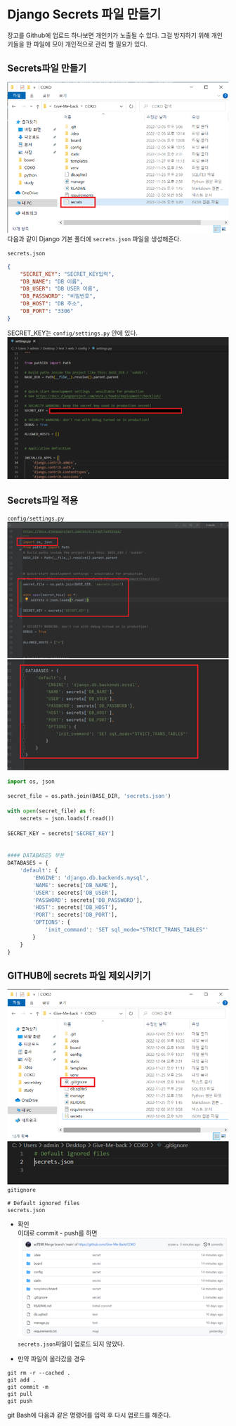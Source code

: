 # Django Secrets 파일 만들기
장고를 Github에 업로드 하나보면 개인키가 노출될 수 있다. 그걸 방지하기 위해 개인 키들을 한 파일에 모아 개인적으로 관리 할 필요가 있다.

## Secrets파일 만들기
![image](./image/secretskey/1.png)<br/>
다음과 같이 Django 기본 폴더에 `secrets.json` 파일을 생성해준다.<br/>

`secrets.json`
```json
{
    "SECRET_KEY": "SECRET_KEY입력",
    "DB_NAME": "DB 이름",
    "DB_USER": "DB USER 이름",
    "DB_PASSWORD": "비밀번호",
    "DB_HOST": "DB 주소",
    "DB_PORT": "3306"
}
```
SECRET_KEY는 `config/settings.py` 안에 있다.<br/>
![image](./image/secretskey/2.png)<br/>

## Secrets파일 적용
`config/settings.py`<br/>
![image](./image/secretskey/3.png)<br/>
![image](./image/secretskey/4.png)<br/>
```python
import os, json

secret_file = os.path.join(BASE_DIR, 'secrets.json')

with open(secret_file) as f:
    secrets = json.loads(f.read())

SECRET_KEY = secrets['SECRET_KEY']


#### DATABASES 부분
DATABASES = {
    'default': {
        'ENGINE': 'django.db.backends.mysql',
        'NAME': secrets['DB_NAME'],
        'USER': secrets['DB_USER'],
        'PASSWORD': secrets['DB_PASSWORD'],
        'HOST': secrets['DB_HOST'],
        'PORT': secrets['DB_PORT'],
        'OPTIONS': {
            'init_command': 'SET sql_mode="STRICT_TRANS_TABLES"'
        }
    }
}
```

## GITHUB에 secrets 파일 제외시키기
![image](./image/secretskey/5.png)<br/>
![image](./image/secretskey/6.png)<br/>
`gitignore`
```
# Default ignored files
secrets.json
```

- 확인<br/>
이대로 commit - push를 하면<br/>
![image](./image/secretskey/7.png)<br/>
`secrets.json`파일이 업로드 되지 않았다.<br/>

- 만약 파일이 올라갔을 경우<br/>
```shell
git rm -r --cached .
git add .
git commit -m
git pull
git push
```
git Bash에 다음과 같은 명령어를 입력 후 다시 업로드를 해준다.

